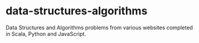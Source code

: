 # data-structures-algorithms
 Data Structures and Algorithms problems from various websites completed in Scala, Python and JavaScript.

